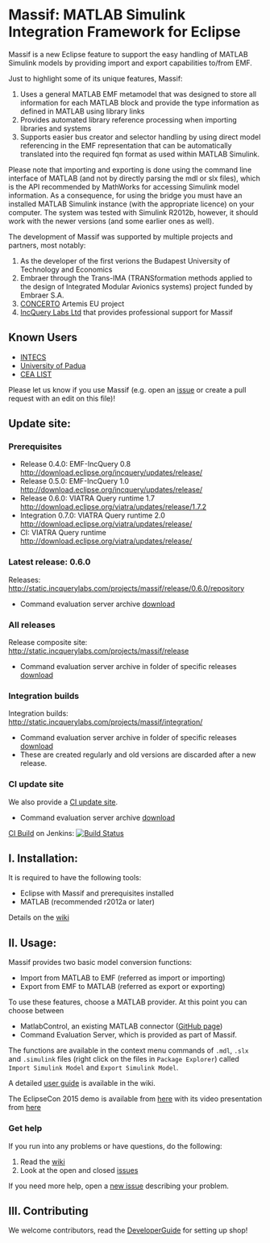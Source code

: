 # Massif: MATLAB Simulink Integration Framework for Eclipse

Massif is a new Eclipse feature to support the easy handling of MATLAB Simulink models by providing import and export capabilities to/from EMF. 

Just to highlight some of its unique features, Massif: 
 1. Uses a general MATLAB EMF metamodel that was designed to store all information for each MATLAB block and provide the type information as defined in MATLAB using library links
 1. Provides automated library reference processing when importing libraries and systems
 1. Supports easier bus creator and selector handling by using direct model referencing in the EMF representation that can be automatically translated into the required fqn format as used within MATLAB Simulink. 

Please note that importing and exporting is done using the command line interface of MATLAB (and not by directly parsing the mdl or slx files), which is the API recommended by MathWorks for accessing Simulink model information. As a consequence, for using the bridge you must have an installed MATLAB Simulink instance (with the appropriate licence) on your computer. The system was tested with Simulink R2012b, however, it should work with the newer versions (and some earlier ones as well).

The development of Massif was supported by multiple projects and partners, most notably:
 1. As the developer of the first verions the Budapest University of Technology and Economics
 1. Embraer through the Trans-IMA (TRANSformation methods applied to the design of Integrated Modular Avionics systems) project funded by Embraer S.A. 
 1. [CONCERTO](http://www.concerto-project.org/) Artemis EU project
 1. [IncQuery Labs Ltd](http://incquerylabs.com/) that provides professional support for Massif

## Known Users

 * [INTECS](http://www.intecs.it/)
 * [University of Padua](http://www.math.unipd.it/it/)
 * [CEA LIST](http://www-list.cea.fr/en/)

Please let us know if you use Massif (e.g. open an [issue](https://github.com/viatra/massif/issues/new) or create a pull request with an edit on this file)!

## Update site:

### Prerequisites

 * Release 0.4.0: EMF-IncQuery 0.8 http://download.eclipse.org/incquery/updates/release/
 * Release 0.5.0: EMF-IncQuery 1.0 http://download.eclipse.org/incquery/updates/release/
 * Release 0.6.0: VIATRA Query runtime 1.7 http://download.eclipse.org/viatra/updates/release/1.7.2
 * Integration 0.7.0: VIATRA Query runtime 2.0 http://download.eclipse.org/viatra/updates/release/
 * CI: VIATRA Query runtime http://download.eclipse.org/viatra/updates/release/

### Latest release: 0.6.0

Releases: http://static.incquerylabs.com/projects/massif/release/0.6.0/repository
  
  * Command evaluation server archive [download](http://static.incquerylabs.com/projects/massif/release/0.6.0) 

### All releases

Release composite site: http://static.incquerylabs.com/projects/massif/release
  * Command evaluation server archive in folder of specific releases [download](http://static.incquerylabs.com/projects/massif/release/)

### Integration builds

Integration builds: http://static.incquerylabs.com/projects/massif/integration/
  * Command evaluation server archive in folder of specific releases [download](http://static.incquerylabs.com/projects/massif/integration/)
  * These are created regularly and old versions are discarded after a new release.

### CI update site

We also provide a [CI update site](https://build.incquerylabs.com/jenkins/job/Massif/job/master/lastSuccessfulBuild/artifact/releng/hu.bme.mit.massif.site/target/repository/).
  * Command evaluation server archive [download](https://build.incquerylabs.com/jenkins/job/Massif/job/master/lastSuccessfulBuild/artifact/releng/massif.commandevaluation.server-package/) 

[CI Build](https://build.incquerylabs.com/jenkins/job/Massif/job/master/) on Jenkins: 
[![Build Status](https://build.incquerylabs.com/jenkins/buildStatus/icon?job=Massif/master)](https://build.incquerylabs.com/jenkins/job/Massif/job/master)

## I. Installation:

It is required to have the following tools:
 * Eclipse with Massif and prerequisites installed
 * MATLAB (recommended r2012a or later)

Details on the [wiki](../../wiki/UserGuide#installation)

## II. Usage:

Massif provides two basic model conversion functions:
 * Import from MATLAB to EMF (referred as import or importing)
 * Export from EMF to MATLAB (referred as export or exporting)

To use these features, choose a MATLAB provider. At this point you can choose between
 * MatlabControl, an existing MATLAB connector ([GitHub page](https://github.com/jakaplan/matlabcontrol))
 * Command Evaluation Server, which is provided as part of Massif.

The functions are available in the context menu commands of `.mdl`, `.slx` and `.simulink` files (right click on the files in `Package Explorer`) called `Import Simulink Model` and `Export Simulink Model`.

A detailed [user guide](../../wiki/UserGuide#model-importing-and-exporting) is available in the wiki.

The EclipseCon 2015 demo is available from [here](../../wiki/EclipseCon2015)
with its video presentation from [here](https://www.youtube.com/watch?v=6mv4m5UT9YE)

### Get help

If you run into any problems or have questions, do the following:
  1. Read the [wiki](../../wiki/Home)
  1. Look at the open and closed [issues](../../issues)

If you need more help, open a [new issue](../../issues/new) describing your problem.

## III. Contributing

We welcome contributors, read the [DeveloperGuide](../../wiki/DevelopersGuide) for setting up shop!
